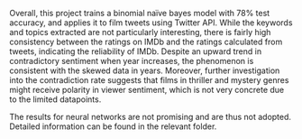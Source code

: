 Overall, this project trains a binomial naïve bayes model with 78% test accuracy, and applies it to film tweets using Twitter API. While the keywords and topics extracted are not particularly interesting, there is fairly high consistency between the ratings on IMDb and the ratings calculated from tweets, indicating the reliability of IMDb. Despite an upward trend in contradictory sentiment when year increases, the phenomenon is consistent with the skewed data in years. Moreover, further investigation into the contradiction rate suggests that films in thriller and mystery genres might receive polarity in viewer sentiment, which is not very concrete due to the limited datapoints.

The results for neural networks are not promising and are thus not adopted. Detailed information can be found in the relevant folder.

